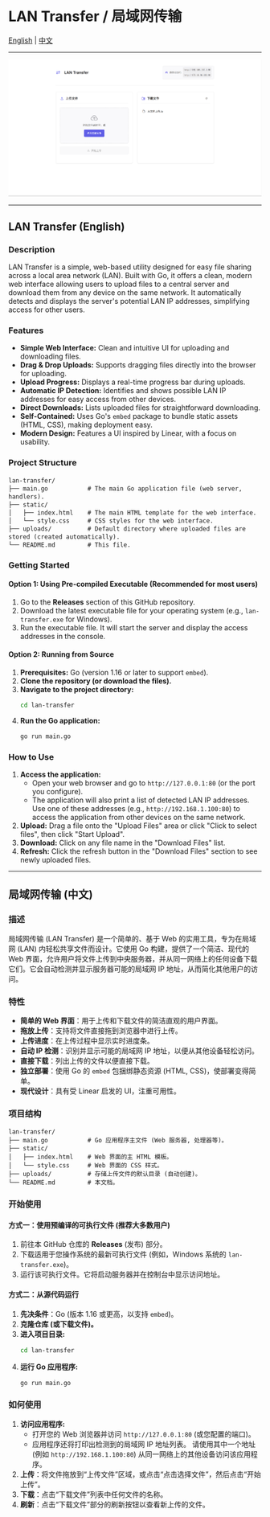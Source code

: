 # LAN Transfer / 局域网传输

[English](#english) | [中文](#中文)

---

![home](home.png)

---

<a name="english"></a>
## LAN Transfer (English)

### Description

LAN Transfer is a simple, web-based utility designed for easy file sharing across a local area network (LAN). Built with Go, it offers a clean, modern web interface allowing users to upload files to a central server and download them from any device on the same network. It automatically detects and displays the server's potential LAN IP addresses, simplifying access for other users.

### Features

* **Simple Web Interface:** Clean and intuitive UI for uploading and downloading files.
* **Drag & Drop Uploads:** Supports dragging files directly into the browser for uploading.
* **Upload Progress:** Displays a real-time progress bar during uploads.
* **Automatic IP Detection:** Identifies and shows possible LAN IP addresses for easy access from other devices.
* **Direct Downloads:** Lists uploaded files for straightforward downloading.
* **Self-Contained:** Uses Go's `embed` package to bundle static assets (HTML, CSS), making deployment easy.
* **Modern Design:** Features a UI inspired by Linear, with a focus on usability.

### Project Structure
```
lan-transfer/
├── main.go           # The main Go application file (web server, handlers).
├── static/
│   ├── index.html    # The main HTML template for the web interface.
│   └── style.css     # CSS styles for the web interface.
├── uploads/          # Default directory where uploaded files are stored (created automatically).
└── README.md         # This file.
```

### Getting Started

#### Option 1: Using Pre-compiled Executable (Recommended for most users)

1.  Go to the **Releases** section of this GitHub repository.
2.  Download the latest executable file for your operating system (e.g., `lan-transfer.exe` for Windows).
3.  Run the executable file. It will start the server and display the access addresses in the console.

#### Option 2: Running from Source

1.  **Prerequisites:** Go (version 1.16 or later to support `embed`).
2.  **Clone the repository (or download the files).**
3.  **Navigate to the project directory:**
    ```bash
    cd lan-transfer
    ```
4.  **Run the Go application:**
    ```bash
    go run main.go
    ```

### How to Use

1.  **Access the application:**
    * Open your web browser and go to `http://127.0.0.1:80` (or the port you configure).
    * The application will also print a list of detected LAN IP addresses. Use one of these addresses (e.g., `http://192.168.1.100:80`) to access the application from other devices on the same network.
2.  **Upload:** Drag a file onto the "Upload Files" area or click "Click to select files", then click "Start Upload".
3.  **Download:** Click on any file name in the "Download Files" list.
4.  **Refresh:** Click the refresh button in the "Download Files" section to see newly uploaded files.

---

<a name="中文"></a>
## 局域网传输 (中文)

### 描述

局域网传输 (LAN Transfer) 是一个简单的、基于 Web 的实用工具，专为在局域网 (LAN) 内轻松共享文件而设计。它使用 Go 构建，提供了一个简洁、现代的 Web 界面，允许用户将文件上传到中央服务器，并从同一网络上的任何设备下载它们。它会自动检测并显示服务器可能的局域网 IP 地址，从而简化其他用户的访问。

### 特性

* **简单的 Web 界面**：用于上传和下载文件的简洁直观的用户界面。
* **拖放上传**：支持将文件直接拖到浏览器中进行上传。
* **上传进度**：在上传过程中显示实时进度条。
* **自动 IP 检测**：识别并显示可能的局域网 IP 地址，以便从其他设备轻松访问。
* **直接下载**：列出上传的文件以便直接下载。
* **独立部署**：使用 Go 的 `embed` 包捆绑静态资源 (HTML, CSS)，使部署变得简单。
* **现代设计**：具有受 Linear 启发的 UI，注重可用性。

### 项目结构
```
lan-transfer/
├── main.go           # Go 应用程序主文件 (Web 服务器, 处理器等)。
├── static/
│   ├── index.html    # Web 界面的主 HTML 模板。
│   └── style.css     # Web 界面的 CSS 样式。
├── uploads/          # 存储上传文件的默认目录 (自动创建)。
└── README.md         # 本文档。
```

### 开始使用

#### 方式一：使用预编译的可执行文件 (推荐大多数用户)

1.  前往本 GitHub 仓库的 **Releases** (发布) 部分。
2.  下载适用于您操作系统的最新可执行文件 (例如，Windows 系统的 `lan-transfer.exe`)。
3.  运行该可执行文件。它将启动服务器并在控制台中显示访问地址。

#### 方式二：从源代码运行

1.  **先决条件**：Go (版本 1.16 或更高，以支持 `embed`)。
2.  **克隆仓库 (或下载文件)。**
3.  **进入项目目录:**
    ```bash
    cd lan-transfer
    ```
4.  **运行 Go 应用程序:**
    ```bash
    go run main.go
    ```

### 如何使用

1.  **访问应用程序:**
    * 打开您的 Web 浏览器并访问 `http://127.0.0.1:80` (或您配置的端口)。
    * 应用程序还将打印出检测到的局域网 IP 地址列表。 请使用其中一个地址 (例如 `http://192.168.1.100:80`) 从同一网络上的其他设备访问该应用程序。
2.  **上传**：将文件拖放到“上传文件”区域，或点击“点击选择文件”，然后点击“开始上传”。
3.  **下载**：点击“下载文件”列表中任何文件的名称。
4.  **刷新**：点击“下载文件”部分的刷新按钮以查看新上传的文件。